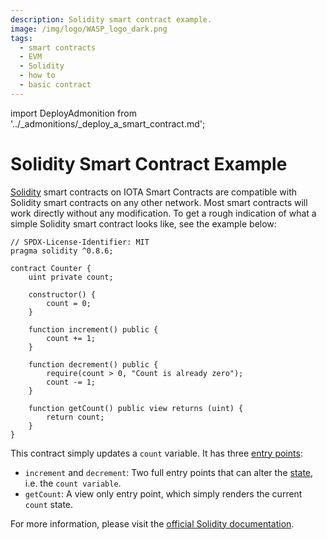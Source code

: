 ```yaml
---
description: Solidity smart contract example.
image: /img/logo/WASP_logo_dark.png
tags:
  - smart contracts
  - EVM
  - Solidity
  - how to
  - basic contract
---
```

import DeployAdmonition from '../_admonitions/_deploy_a_smart_contract.md';

# Solidity Smart Contract Example

[Solidity](https://docs.soliditylang.org/en/v0.8.16/) smart contracts on IOTA Smart Contracts are compatible with
Solidity smart contracts on any other network. Most smart contracts will work directly without any modification. To get
a rough indication of what a simple Solidity smart contract looks like, see the example below:

```solidity
// SPDX-License-Identifier: MIT
pragma solidity ^0.8.6;

contract Counter {
    uint private count;

    constructor() {
        count = 0;
    }

    function increment() public {
        count += 1;
    }

    function decrement() public {
        require(count > 0, "Count is already zero");
        count -= 1;
    }

    function getCount() public view returns (uint) {
        return count;
    }
}

```

This contract simply updates a `count` variable. It has
three [entry points](../explanations/smart-contract-anatomy.md#entry-points):

* `increment` and `decrement`: Two full entry points that can alter
  the [state](../explanations/smart-contract-anatomy.md#state), i.e. the `count variable`. 
* `getCount`: A view only entry point, which simply renders the current `count` state.

For more information, please visit the [official Solidity documentation](https://docs.soliditylang.org/).

<DeployAdmonition />